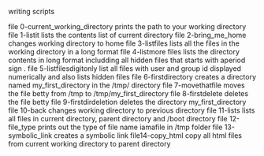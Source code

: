 writing scripts

file 0-current_working_directory prints the path to your working directory
file 1-listit lists the contents list of current directory
file 2-bring_me_home changes working directory to home
file 3-listfiles lists all the files in the working directory in a long format
file 4-listmore files lists the directory contents in long format includding all hidden files that starts with aperiod sign .
file 5-listfilesdigitonly list all files with user and group id displayed numerically and also lists hidden files
file 6-firstdirectory creates a directory named my_first_directory in the /tmp/ directory
file 7-movethatfile moves the file betty from /tmp to /tmp/my_first_directory
file 8-firstdelete deletes the file betty
file 9-firstdirdeletion deletes the directory my_first_directory
file 10-back changes working directory to previous directory
file 11-lists lists all files in current directory, parent directory and /boot directory
file 12-file_type prints out the type of file name iamafile in /tmp folder
file 13-symbolic_link creates a symbolic link
file14-copy_html copy all html files from current working directory to parent directory

